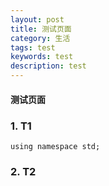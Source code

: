 ```yaml
---
layout: post
title: 测试页面
category: 生活
tags: test
keywords: test
description: test
---
```


#### 测试页面

### 1. T1

    using namespace std;

### 2. T2
